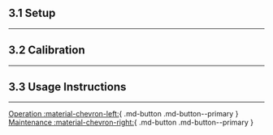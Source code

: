 ## 3.1 Setup

---

## 3.2 Calibration

---

## 3.3 Usage Instructions

---

[Operation :material-chevron-left:](switchgap_operation.md){ .md-button .md-button--primary }  [Maintenance :material-chevron-right:](switchgap_maintenance.md){ .md-button .md-button--primary } 
